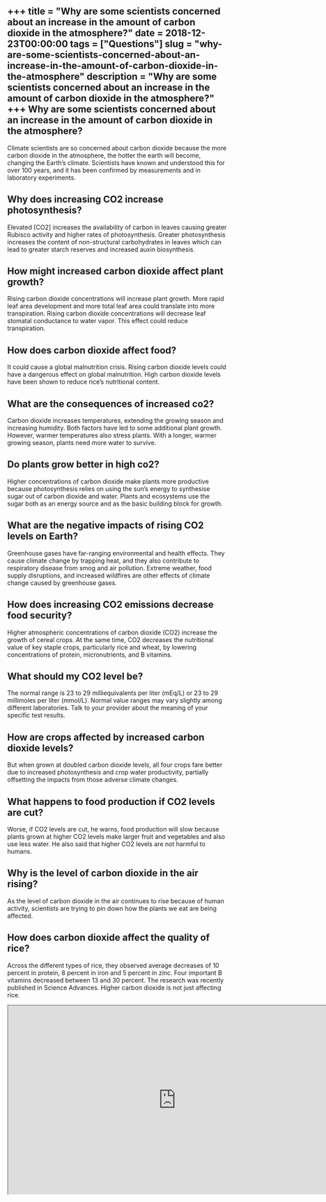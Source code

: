 +++
title = "Why are some scientists concerned about an increase in the amount of carbon dioxide in the atmosphere?"
date = 2018-12-23T00:00:00
tags = ["Questions"]
slug = "why-are-some-scientists-concerned-about-an-increase-in-the-amount-of-carbon-dioxide-in-the-atmosphere"
description = "Why are some scientists concerned about an increase in the amount of carbon dioxide in the atmosphere?"
+++
Why are some scientists concerned about an increase in the amount of carbon dioxide in the atmosphere?
------------------------------------------------------------------------------------------------------

Climate scientists are so concerned about carbon dioxide because the more carbon dioxide in the atmosphere, the hotter the earth will become, changing the Earth’s climate. Scientists have known and understood this for over 100 years, and it has been confirmed by measurements and in laboratory experiments.

Why does increasing CO2 increase photosynthesis?
------------------------------------------------

Elevated \[CO2\] increases the availability of carbon in leaves causing greater Rubisco activity and higher rates of photosynthesis. Greater photosynthesis increases the content of non-structural carbohydrates in leaves which can lead to greater starch reserves and increased auxin biosynthesis.

How might increased carbon dioxide affect plant growth?
-------------------------------------------------------

Rising carbon dioxide concentrations will increase plant growth. More rapid leaf area development and more total leaf area could translate into more transpiration. Rising carbon dioxide concentrations will decrease leaf stomatal conductance to water vapor. This effect could reduce transpiration.

How does carbon dioxide affect food?
------------------------------------

It could cause a global malnutrition crisis. Rising carbon dioxide levels could have a dangerous effect on global malnutrition. High carbon dioxide levels have been shown to reduce rice’s nutritional content.

What are the consequences of increased co2?
-------------------------------------------

Carbon dioxide increases temperatures, extending the growing season and increasing humidity. Both factors have led to some additional plant growth. However, warmer temperatures also stress plants. With a longer, warmer growing season, plants need more water to survive.

Do plants grow better in high co2?
----------------------------------

Higher concentrations of carbon dioxide make plants more productive because photosynthesis relies on using the sun’s energy to synthesise sugar out of carbon dioxide and water. Plants and ecosystems use the sugar both as an energy source and as the basic building block for growth.

What are the negative impacts of rising CO2 levels on Earth?
------------------------------------------------------------

Greenhouse gases have far-ranging environmental and health effects. They cause climate change by trapping heat, and they also contribute to respiratory disease from smog and air pollution. Extreme weather, food supply disruptions, and increased wildfires are other effects of climate change caused by greenhouse gases.

How does increasing CO2 emissions decrease food security?
---------------------------------------------------------

Higher atmospheric concentrations of carbon dioxide (CO2) increase the growth of cereal crops. At the same time, CO2 decreases the nutritional value of key staple crops, particularly rice and wheat, by lowering concentrations of protein, micronutrients, and B vitamins.

What should my CO2 level be?
----------------------------

The normal range is 23 to 29 milliequivalents per liter (mEq/L) or 23 to 29 millimoles per liter (mmol/L). Normal value ranges may vary slightly among different laboratories. Talk to your provider about the meaning of your specific test results.

How are crops affected by increased carbon dioxide levels?
----------------------------------------------------------

But when grown at doubled carbon dioxide levels, all four crops fare better due to increased photosynthesis and crop water productivity, partially offsetting the impacts from those adverse climate changes.

What happens to food production if CO2 levels are cut?
------------------------------------------------------

Worse, if CO2 levels are cut, he warns, food production will slow because plants grown at higher CO2 levels make larger fruit and vegetables and also use less water. He also said that higher CO2 levels are not harmful to humans.

Why is the level of carbon dioxide in the air rising?
-----------------------------------------------------

As the level of carbon dioxide in the air continues to rise because of human activity, scientists are trying to pin down how the plants we eat are being affected.

How does carbon dioxide affect the quality of rice?
---------------------------------------------------

Across the different types of rice, they observed average decreases of 10 percent in protein, 8 percent in iron and 5 percent in zinc. Four important B vitamins decreased between 13 and 30 percent. The research was recently published in Science Advances. Higher carbon dioxide is not just affecting rice.

<iframe allow="accelerometer; autoplay; clipboard-write; encrypted-media; gyroscope; picture-in-picture" allowfullscreen="" class="__youtube_prefs__  epyt-is-override  no-lazyload" data-no-lazy="1" data-origheight="433" data-origwidth="770" data-skipgform_ajax_framebjll="" height="433" id="_ytid_41203" loading="lazy" src="https://www.youtube.com/embed/Yl_K2Ata6XY?enablejsapi=1&autoplay=0&cc_load_policy=0&cc_lang_pref=&iv_load_policy=1&loop=0&modestbranding=0&rel=1&fs=1&playsinline=0&autohide=2&theme=dark&color=red&controls=1&" title="YouTube player" width="770"></iframe>